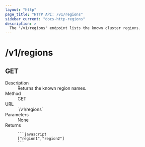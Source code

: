 ```yaml
---
layout: "http"
page_title: "HTTP API: /v1/regions"
sidebar_current: "docs-http-regions"
description: >
  The '/v1/regions' endpoint lists the known cluster regions.
---
```


# /v1/regions

## GET

<dl>
  <dt>Description</dt>
  <dd>
    Returns the known region names.
  </dd>

  <dt>Method</dt>
  <dd>GET</dd>

  <dt>URL</dt>
  <dd>`/v1/regions`</dd>

  <dt>Parameters</dt>
  <dd>
    None
  </dd>

  <dt>Returns</dt>
  <dd>

    ```javascript
    ["region1","region2"]
    ```

  </dd>
</dl>
